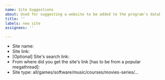 ```yaml
---
name: Site Suggestions
about: Used for suggesting a website to be added to the program's database
title: ''
labels: new site
assignees: ''

---
```


- Site name:
- Site link:
- [Optional] Site's search link:
- From where did you get the site's link [has to be from a popular megathread]:
- Site type: all/games/software/music/courses/movies-series/...
